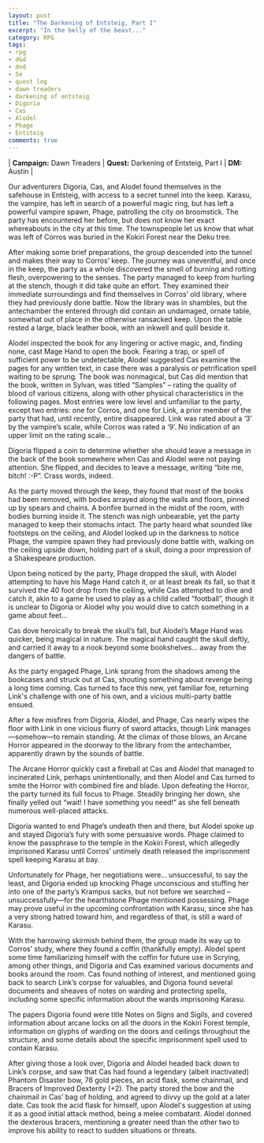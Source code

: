 ```yaml
---
layout: post
title: "The Darkening of Entsteig, Part I"
excerpt: "In the belly of the beast..."
category: RPG
tags:
- rpg
- d&d
- dnd
- 5e
- quest log
- dawn treaders
- darkening of entsteig
- Digoria
- Cas
- Alodel
- Phage
- Entsteig
comments: true
---
```


| **Campaign:** Dawn Treaders | **Quest:** Darkening of Entsteig, Part I | **DM:** Austin |

Our adventurers Digoria, Cas, and Alodel found themselves in the safehouse in Entsteig, with access to a secret tunnel into the keep. Karasu, the vampire, has left in search of a powerful magic ring, but has left a powerful vampire spawn, Phage, patrolling the city on broomstick. The party has encountered her before, but does not know her exact whereabouts in the city at this time. The townspeople let us know that what was left of Corros was buried in the Kokiri Forest near the Deku tree. 

After making some brief preparations, the group descended into the tunnel and makes their way to Corros’ keep. The journey was uneventful, and once in the keep, the party as a whole discovered the smell of burning and rotting flesh, overpowering to the senses. The party managed to keep from hurling at the stench, though it did take quite an effort. They examined their immediate surroundings and find themselves in Corros’ old library, where they had previously done battle. Now the library was in shambles, but the antechamber the entered through did contain an undamaged, ornate table, somewhat out of place in the otherwise ransacked keep. Upon the table rested a large, black leather book, with an inkwell and quill beside it. 

Alodel inspected the book for any lingering or active magic, and, finding none, cast Mage Hand to open the book. Fearing a trap, or spell of sufficient power to be undetectable, Alodel suggested Cas examine the pages for any written text, in case there was a paralysis or petrification spell waiting to be sprung. The book was nonmagical, but Cas did mention that the book, written in Sylvan, was titled “Samples” – rating the quality of blood of various citizens, along with other physical characteristics in the following pages. Most entries were low level and unfamiliar to the party, except two entries: one for Corros, and one for Link, a prior member of the party that had, until recently, entire disappeared. Link was rated about a ‘3’ by the vampire’s scale, while Corros was rated a ‘9’. No indication of an upper limit on the rating scale…

Digoria flipped a coin to determine whether she should leave a message in the back of the book somewhere when Cas and Alodel were not paying attention. She flipped, and decides to leave a message, writing “bite me, bitch! :-P”. Crass words, indeed. 

As the party moved through the keep, they found that most of the books had been removed, with bodies arrayed along the walls and floors, pinned up by spears and chains. A bonfire burned in the midst of the room, with bodies burning inside it. The stench was nigh unbearable, yet the party managed to keep their stomachs intact. The party heard what sounded like footsteps on the ceiling, and Alodel looked up in the darkness to notice Phage, the vampire spawn they had previously done battle with, walking on the ceiling upside down, holding part of a skull, doing a poor impression of a Shakespeare production.

Upon being noticed by the party, Phage dropped the skull, with Alodel attempting to have his Mage Hand catch it, or at least break its fall, so that it survived the 40 foot drop from the ceiling, while Cas attempted to dive and catch it, akin to a game he used to play as a child called “football”, though it is unclear to Digoria or Alodel why you would dive to catch something in a game about feet…

Cas dove heroically to break the skull’s fall, but Alodel’s Mage Hand was quicker, being magical in nature. The magical hand caught the skull deftly, and carried it away to a nook beyond some bookshelves… away from the dangers of battle.

As the party engaged Phage, Link sprang from the shadows among the bookcases and struck out at Cas, shouting something about revenge being a long time coming. Cas turned to face this new, yet familiar foe, returning Link's challenge with one of his own, and a vicious multi-party battle ensued.

After a few misfires from Digoria, Alodel, and Phage, Cas nearly wipes the floor with Link in one vicious flurry of sword attacks, though Link manages—somehow—to remain standing. At the climax of those blows, an Arcane Horror appeared in the doorway to the library from the antechamber, apparently drawn by the sounds of battle.

The Arcane Horror quickly cast a fireball at Cas and Alodel that managed to incinerated Link, perhaps unintentionally, and then Alodel and Cas turned to smite the Horror with combined fire and blade. Upon defeating the Horror, the party turned its full focus to Phage. Steadily bringing her down, she finally yelled out “wait! I have something you need!” as she fell beneath numerous well-placed attacks.

Digoria wanted to end Phage’s undeath then and there, but Alodel spoke up and stayed Digoria’s fury with some persuasive words. Phage claimed to know the passphrase to the temple in the Kokiri Forest, which allegedly imprisoned Karasu until Corros’ untimely death released the imprisonment spell keeping Karasu at bay.

Unfortunately for Phage, her negotiations were… unsuccessful, to say the least, and Digoria ended up knocking Phage unconscious and stuffing her into one of the party’s Krampus sacks, but not before we searched –unsuccessfully—for the hearthstone Phage mentioned possessing. Phage may prove useful in the upcoming confrontation with Karasu, since she has a very strong hatred toward him, and regardless of that, is still a ward of Karasu. 

With the harrowing skirmish behind them, the group made its way up to Corros’ study, where they found a coffin (thankfully empty). Alodel spent some time familiarizing himself with the coffin for future use in Scrying, among other things, and Digoria and Cas examined various documents and books around the room. Cas found nothing of interest, and mentioned going back to search Link’s corpse for valuables, and Digoria found several documents and sheaves of notes on warding and protecting spells, including some specific information about the wards imprisoning Karasu.

The papers Digoria found were title Notes on Signs and Sigils, and covered information about arcane locks on all the doors in the Kokiri Forest temple, information on glyphs of warding on the doors and ceilings throughout the structure, and some details about the specific imprisonment spell used to contain Karasu. 

After giving those a look over, Digoria and Alodel headed back down to Link’s corpse, and saw that Cas had found a legendary (albeit inactivated) Phantom Disaster bow, 76 gold pieces, an acid flask, some chainmail, and Bracers of Improved Dexterity (+2). The party stored the bow and the chainmail in Cas' bag of holding, and agreed to divvy up the gold at a later date. Cas took the acid flask for himself, upon Alodel's suggestion at using it as a good initial attack method, being a melee combatant. Alodel donned the dexterous bracers, mentioning a greater need than the other two to improve his ability to react to sudden situations or threats.